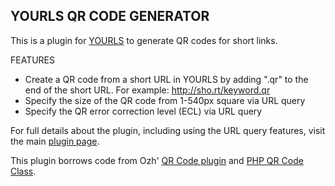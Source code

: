 YOURLS QR CODE GENERATOR
---
This is a plugin for [YOURLS](http://yourls.org) to generate QR codes for short links.

FEATURES
- Create a QR code from a short URL in YOURLS by adding ".qr" to the end of the short URL.  For example: http://sho.rt/keyword.qr
- Specify the size of the QR code from 1-540px square via URL query
- Specify the QR error correction level (ECL) via URL query

For full details about the plugin, including using the URL query features, visit the main [plugin page](http://cnvr.cc/qrplugin-readme).

This plugin borrows code from Ozh' [QR Code plugin](https://github.com/YOURLS/YOURLS/wiki/Plugin-%3D-QRCode-ShortURL) and [PHP QR Code Class](http://phpqrclass.sourceforge.net/).
